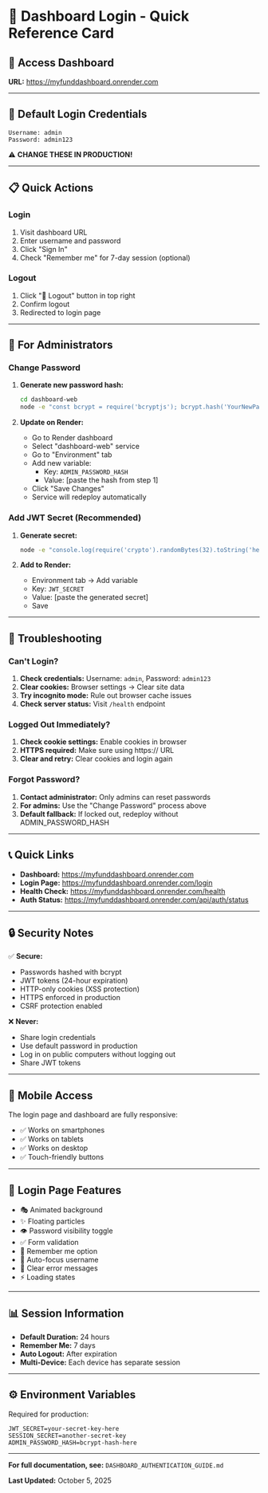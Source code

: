 # 🔐 Dashboard Login - Quick Reference Card

## 🚀 Access Dashboard

**URL:** https://myfunddashboard.onrender.com

---

## 🔑 Default Login Credentials

```
Username: admin
Password: admin123
```

⚠️ **CHANGE THESE IN PRODUCTION!**

---

## 📋 Quick Actions

### Login
1. Visit dashboard URL
2. Enter username and password
3. Click "Sign In"
4. Check "Remember me" for 7-day session (optional)

### Logout
1. Click "🚪 Logout" button in top right
2. Confirm logout
3. Redirected to login page

---

## 🔧 For Administrators

### Change Password

1. **Generate new password hash:**
   ```bash
   cd dashboard-web
   node -e "const bcrypt = require('bcryptjs'); bcrypt.hash('YourNewPassword', 10, (err, hash) => console.log(hash));"
   ```

2. **Update on Render:**
   - Go to Render dashboard
   - Select "dashboard-web" service
   - Go to "Environment" tab
   - Add new variable:
     - Key: `ADMIN_PASSWORD_HASH`
     - Value: [paste the hash from step 1]
   - Click "Save Changes"
   - Service will redeploy automatically

### Add JWT Secret (Recommended)

1. **Generate secret:**
   ```bash
   node -e "console.log(require('crypto').randomBytes(32).toString('hex'))"
   ```

2. **Add to Render:**
   - Environment tab → Add variable
   - Key: `JWT_SECRET`
   - Value: [paste the generated secret]
   - Save

---

## 🛟 Troubleshooting

### Can't Login?

1. **Check credentials:** Username: `admin`, Password: `admin123`
2. **Clear cookies:** Browser settings → Clear site data
3. **Try incognito mode:** Rule out browser cache issues
4. **Check server status:** Visit `/health` endpoint

### Logged Out Immediately?

1. **Check cookie settings:** Enable cookies in browser
2. **HTTPS required:** Make sure using https:// URL
3. **Clear and retry:** Clear cookies and login again

### Forgot Password?

1. **Contact administrator:** Only admins can reset passwords
2. **For admins:** Use the "Change Password" process above
3. **Default fallback:** If locked out, redeploy without ADMIN_PASSWORD_HASH

---

## 📞 Quick Links

- **Dashboard:** https://myfunddashboard.onrender.com
- **Login Page:** https://myfunddashboard.onrender.com/login
- **Health Check:** https://myfunddashboard.onrender.com/health
- **Auth Status:** https://myfunddashboard.onrender.com/api/auth/status

---

## 🔒 Security Notes

✅ **Secure:**
- Passwords hashed with bcrypt
- JWT tokens (24-hour expiration)
- HTTP-only cookies (XSS protection)
- HTTPS enforced in production
- CSRF protection enabled

❌ **Never:**
- Share login credentials
- Use default password in production
- Log in on public computers without logging out
- Share JWT tokens

---

## 📱 Mobile Access

The login page and dashboard are fully responsive:
- ✅ Works on smartphones
- ✅ Works on tablets
- ✅ Works on desktop
- ✅ Touch-friendly buttons

---

## 🎨 Login Page Features

- 🎭 Animated background
- ✨ Floating particles
- 👁️ Password visibility toggle
- ✅ Form validation
- 🔄 Remember me option
- 🎯 Auto-focus username
- 💬 Clear error messages
- ⚡ Loading states

---

## 📊 Session Information

- **Default Duration:** 24 hours
- **Remember Me:** 7 days
- **Auto Logout:** After expiration
- **Multi-Device:** Each device has separate session

---

## ⚙️ Environment Variables

Required for production:

```env
JWT_SECRET=your-secret-key-here
SESSION_SECRET=another-secret-key
ADMIN_PASSWORD_HASH=bcrypt-hash-here
```

---

**For full documentation, see:** `DASHBOARD_AUTHENTICATION_GUIDE.md`

**Last Updated:** October 5, 2025
